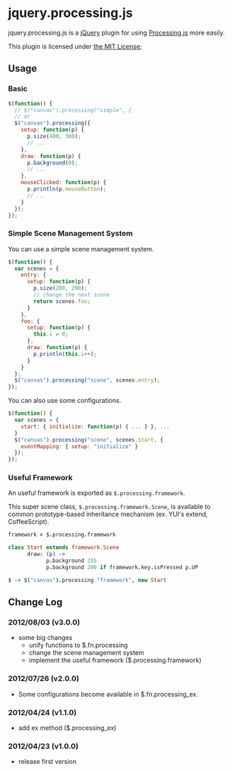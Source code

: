 jquery.processing.js
====================

jquery.processing.js is a [jQuery](http://jquery.com/) plugin for using [Processing.js](http://processingjs.org/) more easily.

This plugin is licensed under [the MIT License](http://www.opensource.org/licenses/mit-license.php);


Usage
-----

### Basic

```javascript
$(function() {
  // $("canvas").processing("simple", {
  // or
  $("canvas").processing({
    setup: function(p) {
      p.size(400, 300);
      // ...
    },
    draw: function(p) {
      p.background(0);
      // ...
    },
    mouseClicked: function(p) {
      p.println(p.mouseButton);
      // ...
    }
  });
});
```

### Simple Scene Management System

You can use a simple scene management system.

```javascript
$(function() {
  var scenes = {
    entry: {
      setup: function(p) {
        p.size(200, 200);
        // change the next scene
        return scenes.foo;
      }
    },
    foo: {
      setup: function(p) {
        this.i = 0;
      },
      draw: function(p) {
        p.println(this.i++);
      }
    }
  };
  $("canvas").processing("scene", scenes.entry);
});
```

You can also use some configurations.

```javascript
$(function() {
  var scenes = {
    start: { initialize: function(p) { ... } }, ...
  }
  $("canvas").processing("scene", scenes.start, {
    eventMapping: { setup: "initialize" }
  });
});
```

### Useful Framework

An useful framework is exported as `$.processing.framework`.

This super scene class, `$.processing.framework.Scene`, is available to common prototype-based inheritance mechanism (ex. YUI's extend, CoffeeScript).

```coffeescript
framework = $.processing.framework

class Start extends framework.Scene
      draw: (p) ->
      	    p.background 255
      	    p.background 200 if framework.key.isPressed p.UP

$ -> $("canvas").processing "framework", new Start
```


Change Log
----------

### 2012/08/03 (v3.0.0)
* some big changes
    - unify functions to $.fn.processing
    - change the scene management system
    - implement the useful framework ($.processing.framework)

### 2012/07/26 (v2.0.0)
* Some configurations become available in $.fn.processing_ex.

### 2012/04/24 (v1.1.0)
* add ex method ($.processing_ex)

### 2012/04/23 (v1.0.0)
* release first version







